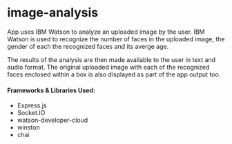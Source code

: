 # image-analysis

App uses IBM Watson to analyze an uploaded image by the user. IBM Watson is used to recognize the number of faces in the uploaded image, the gender of each the recognized faces and its averge age.

The results of the analysis are then made available to the user in text and audio format. The original uploaded image with each of the recognized faces enclosed within a box is also displayed as part of the app output too.


#### Frameworks & Libraries Used:
* Express.js
* Socket.IO
* watson-developer-cloud
* winston
* chai
